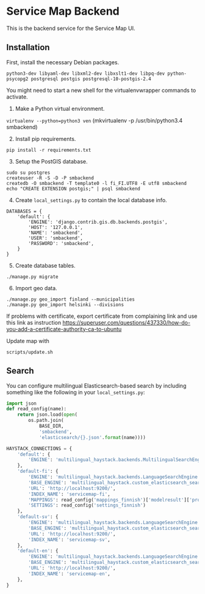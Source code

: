 Service Map Backend
===================

This is the backend service for the Service Map UI.

Installation
------------

First, install the necessary Debian packages.

```python3-dev libyaml-dev libxml2-dev libxslt1-dev libpq-dev python-psycopg2 postgresql postgis postgresql-10-postgis-2.4``` 

You might need to start a new shell for the virtualenvwrapper commands to activate.

1. Make a Python virtual environment.

```virtualenv --python=python3 ven``` (mkvirtualenv -p /usr/bin/python3.4 smbackend)

2. Install pip requirements.

```pip install -r requirements.txt```
 
3. Setup the PostGIS database.

```
sudo su postgres
createuser -R -S -D -P smbackend
createdb -O smbackend -T template0 -l fi_FI.UTF8 -E utf8 smbackend
echo "CREATE EXTENSION postgis;" | psql smbackend
```

4. Create `local_settings.py` to contain the local database info.

```
DATABASES = {
    'default': {
        'ENGINE': 'django.contrib.gis.db.backends.postgis',
        'HOST': '127.0.0.1',
        'NAME': 'smbackend',
        'USER': 'smbackend',
        'PASSWORD': 'smbackend',
    }
}
```

5. Create database tables.

```./manage.py migrate```

6. Import geo data.

```
./manage.py geo_import finland --municipalities
./manage.py geo_import helsinki --divisions
```
If problems with certificate, export certificate from complaining link and use this link as instruction https://superuser.com/questions/437330/how-do-you-add-a-certificate-authority-ca-to-ubuntu

Update map with

```scripts/update.sh```

Search
------

You can configure multilingual Elasticsearch-based search by including
something like the following in your `local_settings.py`:

```python
import json
def read_config(name):
    return json.load(open(
        os.path.join(
            BASE_DIR,
            'smbackend',
            'elasticsearch/{}.json'.format(name))))

HAYSTACK_CONNECTIONS = {
    'default': {
        'ENGINE': 'multilingual_haystack.backends.MultilingualSearchEngine',
    },
    'default-fi': {
        'ENGINE': 'multilingual_haystack.backends.LanguageSearchEngine',
        'BASE_ENGINE': 'multilingual_haystack.custom_elasticsearch_search_backend.CustomEsSearchEngine',
        'URL': 'http://localhost:9200/',
        'INDEX_NAME': 'servicemap-fi',
        'MAPPINGS': read_config('mappings_finnish')['modelresult']['properties'],
        'SETTINGS': read_config('settings_finnish')
    },
    'default-sv': {
        'ENGINE': 'multilingual_haystack.backends.LanguageSearchEngine',
        'BASE_ENGINE': 'multilingual_haystack.custom_elasticsearch_search_backend.CustomEsSearchEngine',
        'URL': 'http://localhost:9200/',
        'INDEX_NAME': 'servicemap-sv',
    },
    'default-en': {
        'ENGINE': 'multilingual_haystack.backends.LanguageSearchEngine',
        'BASE_ENGINE': 'multilingual_haystack.custom_elasticsearch_search_backend.CustomEsSearchEngine',
        'URL': 'http://localhost:9200/',
        'INDEX_NAME': 'servicemap-en',
    },
}
```
